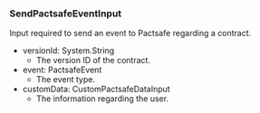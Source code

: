 ### SendPactsafeEventInput
Input required to send an event to Pactsafe regarding a contract.

- versionId: System.String
  - The version ID of the contract.
- event: PactsafeEvent
  - The event type.
- customData: CustomPactsafeDataInput
  - The information regarding the user.

